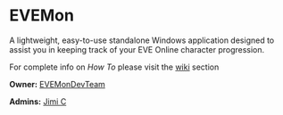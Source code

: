 # **EVEMon**

A lightweight, easy-to-use standalone Windows application designed to assist you in keeping track of your EVE Online character progression.

For complete info on *How To* please visit the [wiki](https://bitbucket.org/EVEMonDevTeam/evemon/wiki) section

**Owner:** [EVEMonDevTeam](https://bitbucket.org/EVEMonDevTeam)

**Admins:** [Jimi C](https://bitbucket.org/Desmont_McCallock)